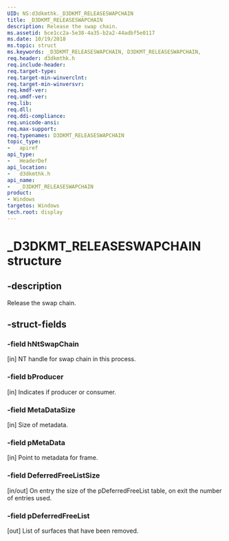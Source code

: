 ```yaml
---
UID: NS:d3dkmthk._D3DKMT_RELEASESWAPCHAIN
title: _D3DKMT_RELEASESWAPCHAIN
description: Release the swap chain.
ms.assetid: bce1cc2a-5e38-4a35-b2a2-44adbf5e0117
ms.date: 10/19/2018
ms.topic: struct
ms.keywords: _D3DKMT_RELEASESWAPCHAIN, D3DKMT_RELEASESWAPCHAIN,
req.header: d3dkmthk.h
req.include-header:
req.target-type:
req.target-min-winverclnt:
req.target-min-winversvr:
req.kmdf-ver:
req.umdf-ver:
req.lib:
req.dll:
req.ddi-compliance:
req.unicode-ansi:
req.max-support:
req.typenames: D3DKMT_RELEASESWAPCHAIN
topic_type:
-	apiref
api_type:
-	HeaderDef
api_location:
-	d3dkmthk.h
api_name:
-	_D3DKMT_RELEASESWAPCHAIN
product: 
- Windows
targetos: Windows
tech.root: display
---
```


# _D3DKMT_RELEASESWAPCHAIN structure

## -description

Release the swap chain.

## -struct-fields

### -field hNtSwapChain

[in] NT handle for swap chain in this process.

### -field bProducer

[in] Indicates if producer or consumer.

### -field MetaDataSize

[in] Size of metadata.

### -field pMetaData

[in] Point to metadata for frame.

### -field DeferredFreeListSize

[in/out] On entry the size of the pDeferredFreeList table, on exit the number of entries used.

### -field pDeferredFreeList

[out] List of surfaces that have been removed.

